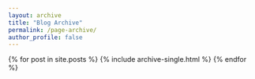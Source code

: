 ```yaml
---
layout: archive
title: "Blog Archive"
permalink: /page-archive/
author_profile: false
---
```

{% for post in site.posts %}
  {% include archive-single.html %}
{% endfor %}